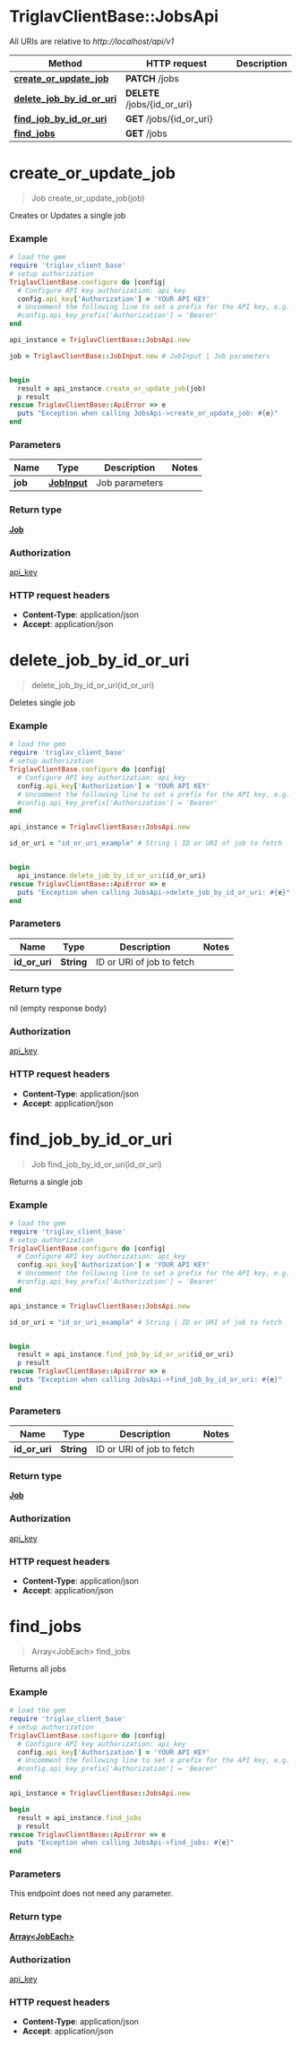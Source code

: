 # TriglavClientBase::JobsApi

All URIs are relative to *http://localhost/api/v1*

Method | HTTP request | Description
------------- | ------------- | -------------
[**create_or_update_job**](JobsApi.md#create_or_update_job) | **PATCH** /jobs | 
[**delete_job_by_id_or_uri**](JobsApi.md#delete_job_by_id_or_uri) | **DELETE** /jobs/{id_or_uri} | 
[**find_job_by_id_or_uri**](JobsApi.md#find_job_by_id_or_uri) | **GET** /jobs/{id_or_uri} | 
[**find_jobs**](JobsApi.md#find_jobs) | **GET** /jobs | 


# **create_or_update_job**
> Job create_or_update_job(job)



Creates or Updates a single job

### Example
```ruby
# load the gem
require 'triglav_client_base'
# setup authorization
TriglavClientBase.configure do |config|
  # Configure API key authorization: api_key
  config.api_key['Authorization'] = 'YOUR API KEY'
  # Uncomment the following line to set a prefix for the API key, e.g. 'Bearer' (defaults to nil)
  #config.api_key_prefix['Authorization'] = 'Bearer'
end

api_instance = TriglavClientBase::JobsApi.new

job = TriglavClientBase::JobInput.new # JobInput | Job parameters


begin
  result = api_instance.create_or_update_job(job)
  p result
rescue TriglavClientBase::ApiError => e
  puts "Exception when calling JobsApi->create_or_update_job: #{e}"
end
```

### Parameters

Name | Type | Description  | Notes
------------- | ------------- | ------------- | -------------
 **job** | [**JobInput**](JobInput.md)| Job parameters | 

### Return type

[**Job**](Job.md)

### Authorization

[api_key](../README.md#api_key)

### HTTP request headers

 - **Content-Type**: application/json
 - **Accept**: application/json



# **delete_job_by_id_or_uri**
> delete_job_by_id_or_uri(id_or_uri)



Deletes single job

### Example
```ruby
# load the gem
require 'triglav_client_base'
# setup authorization
TriglavClientBase.configure do |config|
  # Configure API key authorization: api_key
  config.api_key['Authorization'] = 'YOUR API KEY'
  # Uncomment the following line to set a prefix for the API key, e.g. 'Bearer' (defaults to nil)
  #config.api_key_prefix['Authorization'] = 'Bearer'
end

api_instance = TriglavClientBase::JobsApi.new

id_or_uri = "id_or_uri_example" # String | ID or URI of job to fetch


begin
  api_instance.delete_job_by_id_or_uri(id_or_uri)
rescue TriglavClientBase::ApiError => e
  puts "Exception when calling JobsApi->delete_job_by_id_or_uri: #{e}"
end
```

### Parameters

Name | Type | Description  | Notes
------------- | ------------- | ------------- | -------------
 **id_or_uri** | **String**| ID or URI of job to fetch | 

### Return type

nil (empty response body)

### Authorization

[api_key](../README.md#api_key)

### HTTP request headers

 - **Content-Type**: application/json
 - **Accept**: application/json



# **find_job_by_id_or_uri**
> Job find_job_by_id_or_uri(id_or_uri)



Returns a single job

### Example
```ruby
# load the gem
require 'triglav_client_base'
# setup authorization
TriglavClientBase.configure do |config|
  # Configure API key authorization: api_key
  config.api_key['Authorization'] = 'YOUR API KEY'
  # Uncomment the following line to set a prefix for the API key, e.g. 'Bearer' (defaults to nil)
  #config.api_key_prefix['Authorization'] = 'Bearer'
end

api_instance = TriglavClientBase::JobsApi.new

id_or_uri = "id_or_uri_example" # String | ID or URI of job to fetch


begin
  result = api_instance.find_job_by_id_or_uri(id_or_uri)
  p result
rescue TriglavClientBase::ApiError => e
  puts "Exception when calling JobsApi->find_job_by_id_or_uri: #{e}"
end
```

### Parameters

Name | Type | Description  | Notes
------------- | ------------- | ------------- | -------------
 **id_or_uri** | **String**| ID or URI of job to fetch | 

### Return type

[**Job**](Job.md)

### Authorization

[api_key](../README.md#api_key)

### HTTP request headers

 - **Content-Type**: application/json
 - **Accept**: application/json



# **find_jobs**
> Array&lt;JobEach&gt; find_jobs



Returns all jobs

### Example
```ruby
# load the gem
require 'triglav_client_base'
# setup authorization
TriglavClientBase.configure do |config|
  # Configure API key authorization: api_key
  config.api_key['Authorization'] = 'YOUR API KEY'
  # Uncomment the following line to set a prefix for the API key, e.g. 'Bearer' (defaults to nil)
  #config.api_key_prefix['Authorization'] = 'Bearer'
end

api_instance = TriglavClientBase::JobsApi.new

begin
  result = api_instance.find_jobs
  p result
rescue TriglavClientBase::ApiError => e
  puts "Exception when calling JobsApi->find_jobs: #{e}"
end
```

### Parameters
This endpoint does not need any parameter.

### Return type

[**Array&lt;JobEach&gt;**](JobEach.md)

### Authorization

[api_key](../README.md#api_key)

### HTTP request headers

 - **Content-Type**: application/json
 - **Accept**: application/json



